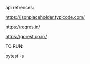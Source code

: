 api refrences:

https://jsonplaceholder.typicode.com/

https://reqres.in/

https://gorest.co.in/

TO RUN:

pytest -s